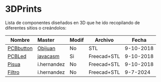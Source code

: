 # 3DPrints

Lista de componentes diseñados en 3D que he ido recopilando de diferentes sitios o creándolos:


| Nombre                                                                 | Master                                                                                  | Modif | Archivo     | Fecha     |
| ------------------------------------------------------------------------ | :---------------------------------------------------------------------------------------- | ------- | ------------- | ----------- |
| [PCBbutton](https://github.com/ionhsFP/3DPrints/tree/master/PCBbutton) | [Obijuan](https://github.com/PCBPrints/Alhambra-button)                                 | No    | STL         | 9-10-2018 |
| [PCBLed](https://github.com/ionhsFP/3DPrints/tree/master/PCBLed)       | [javacasm](https://github.com/PCBPrints/PCbPrints/tree/master/PCBPrint_button_with_lid) | Si    | Freecad+STL | 9-10-2018 |
| [Pisua](https://github.com/ionhsFP/3DPrints/tree/master/Pisua)         | i.hernandez                                                                             | No    | Freecad+STL | 9-10-2018 |
| [Filtro](https://github.com/ionhsFP/3DPrints/tree/master/Filtro)        | i.hernandez                                                                             | No    | Freecad+STL | 9-7-2024  |
